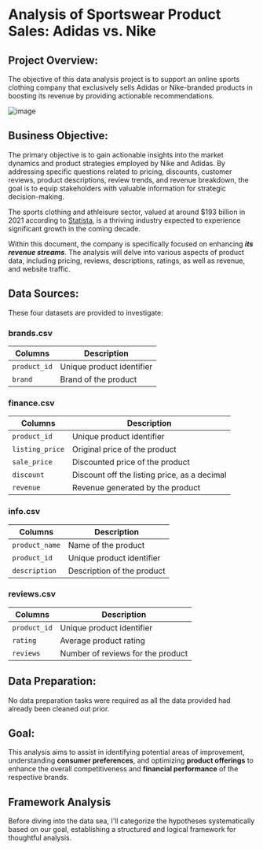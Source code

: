 # Analysis of Sportswear Product Sales: Adidas vs. Nike

## Project Overview:
The objective of this data analysis project is to support an online sports clothing company that exclusively sells Adidas or Nike-branded products in boosting its revenue by providing actionable recommendations.

![image](https://github.com/fangoaish/Python__Analysis-of-Sportswear-Product-Sales-Adidas-vs.-Nike/assets/51399519/2584a6fa-3c14-4538-9f6d-0a30f3118f7b)

## Business Objective:

The primary objective is to gain actionable insights into the market dynamics and product strategies employed by Nike and Adidas. By addressing specific questions related to pricing, discounts, customer reviews, product descriptions, review trends, and revenue breakdown, the goal is to equip stakeholders with valuable information for strategic decision-making.

The sports clothing and athleisure sector, valued at around $193 billion in 2021 according to [Statista](https://www.statista.com/statistics/254489/total-revenue-of-the-global-sports-apparel-market/), is a thriving industry expected to experience significant growth in the coming decade.

Within this document, the company is specifically focused on enhancing **_its revenue streams_**. The analysis will delve into various aspects of product data, including pricing, reviews, descriptions, ratings, as well as revenue, and website traffic.



## Data Sources:
These four datasets are provided to investigate:

### brands.csv

| Columns | Description |
|---------|-------------|
| `product_id` | Unique product identifier |
| `brand` | Brand of the product | 

### finance.csv

| Columns | Description |
|---------|-------------|
| `product_id` | Unique product identifier |
| `listing_price` | Original price of the product | 
| `sale_price` | Discounted price of the product |
| `discount` | Discount off the listing price, as a decimal | 
| `revenue` | Revenue generated by the product |

### info.csv

| Columns | Description |
|---------|-------------|
| `product_name` | Name of the product | 
| `product_id` | Unique product identifier |
| `description` | Description of the product |

### reviews.csv

| Columns | Description |
|---------|-------------|
| `product_id` | Unique product identifier |
| `rating` | Average product rating | 
| `reviews` | Number of reviews for the product |


## Data Preparation:
No data preparation tasks were required as all the data provided had already been cleaned out prior.

## Goal:
This analysis aims to assist in identifying potential areas of improvement, understanding **consumer preferences**, and optimizing **product offerings** to enhance the overall competitiveness and **financial performance** of the respective brands.

## Framework Analysis
Before diving into the data sea, I'll categorize the hypotheses systematically based on our goal, establishing a structured and logical framework for thoughtful analysis.
